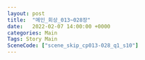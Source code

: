 ```yaml
---
layout: post
title:  "메인_회상_013~028장"
date:   2022-02-07 14:00:00 +0000
categories: Main
Tags: Story Main
SceneCode: ["scene_skip_cp013-028_q1_s10"]
---
```

